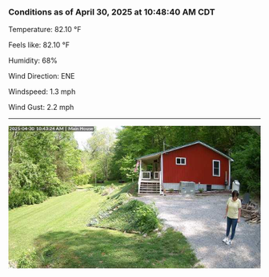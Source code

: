 ### Conditions as of April 30, 2025 at 10:48:40 AM CDT 

Temperature: 82.10 &deg;F

Feels like: 82.10 &deg;F

Humidity: 68%

Wind Direction: ENE

Windspeed: 1.3 mph

Wind Gust: 2.2 mph

---

<img src="./images/latest.jpeg"/>


